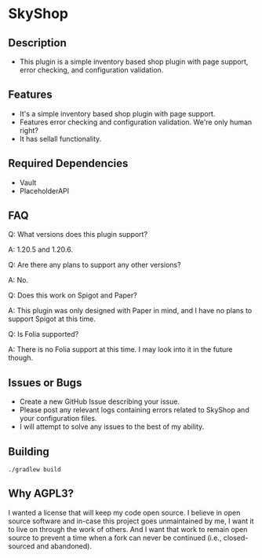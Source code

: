 # SkyShop
## Description
* This plugin is a simple inventory based shop plugin with page support, error checking, and configuration validation.

## Features
* It's a simple inventory based shop plugin with page support.
* Features error checking and configuration validation. We're only human right?
* It has sellall functionality.

## Required Dependencies
* Vault
* PlaceholderAPI

## FAQ
Q: What versions does this plugin support?

A: 1.20.5 and 1.20.6.

Q: Are there any plans to support any other versions?

A: No.

Q: Does this work on Spigot and Paper?

A: This plugin was only designed with Paper in mind, and I have no plans to support Spigot at this time.

Q: Is Folia supported?

A: There is no Folia support at this time. I may look into it in the future though.

## Issues or Bugs
* Create a new GitHub Issue describing your issue.
* Please post any relevant logs containing errors related to SkyShop and your configuration files.
* I will attempt to solve any issues to the best of my ability.

## Building
```./gradlew build```

## Why AGPL3?
I wanted a license that will keep my code open source. I believe in open source software and in-case this project goes unmaintained by me, I want it to live on through the work of others. And I want that work to remain open source to prevent a time when a fork can never be continued (i.e., closed-sourced and abandoned).
